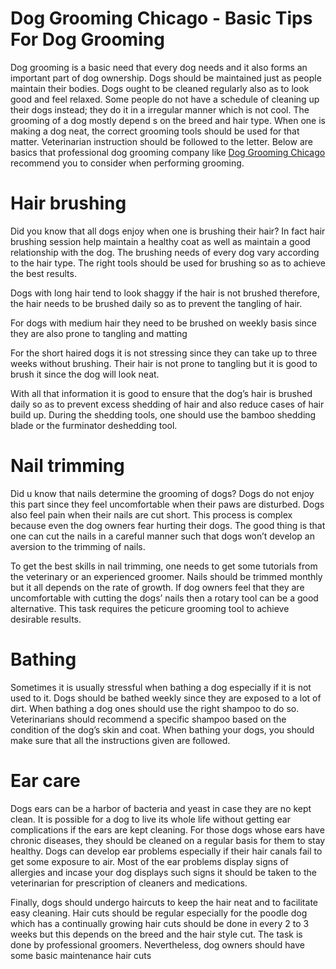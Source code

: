 Dog Grooming Chicago - Basic Tips For Dog Grooming
====================

Dog grooming is a basic need that every dog needs and it also forms an important part of dog ownership. Dogs should be maintained just as people maintain their bodies. Dogs ought to be cleaned regularly also as to look good and feel relaxed. Some people do not have a schedule of cleaning up their dogs instead; they do it in a irregular manner which is not cool. The grooming of a dog mostly depend s on the breed and hair type. When one is making a dog neat, the correct grooming tools should be used for that matter. Veterinarian instruction should be followed to the letter. Below are basics that professional dog grooming company like [Dog Grooming Chicago](http://doggroomingchicago.net/) recommend you to consider when performing grooming.

Hair brushing
=============

Did you know that all dogs enjoy when one is brushing their hair? In fact hair brushing session help maintain a healthy coat as well as maintain a good relationship with the dog. The brushing needs of every dog vary according to the hair type. The right tools should be used for brushing so as to achieve the best results. 

Dogs with long hair tend to look shaggy if the hair is not brushed therefore, the hair needs to be brushed daily so as to prevent the tangling of hair.

For dogs with medium hair they need to be brushed on weekly basis since they are also prone to tangling and matting

For the short haired dogs it is not stressing since they can take up to three weeks without brushing. Their hair is not prone to tangling but it is good to brush it since the dog will look neat.

With all that information it is good to ensure that the dog’s hair is brushed daily so as to prevent excess shedding of hair and also reduce cases of hair build up. During the shedding tools, one should use the bamboo shedding blade or the furminator deshedding tool.

Nail trimming
=================

Did u know that nails determine the grooming of dogs?  Dogs do not enjoy this part since they feel uncomfortable when their paws are disturbed. Dogs also feel pain when their nails are cut short. This process is complex because even the dog owners fear hurting their dogs. The good thing is that one can cut the nails in a careful manner such that dogs won’t develop an aversion to the trimming of nails.

To get the best skills in nail trimming, one needs to get some tutorials from the veterinary or an experienced groomer. Nails should be trimmed monthly but it all depends on the rate of growth. If dog owners feel that they are uncomfortable with cutting the dogs’ nails then a rotary tool can be a good alternative. This task requires the peticure grooming tool to achieve desirable results.

Bathing
===============

Sometimes it is usually stressful when bathing a dog especially if it is not used to it. Dogs should be bathed weekly since they are exposed to a lot of dirt. When bathing a dog ones should use the right shampoo to do so. Veterinarians should recommend a specific shampoo based on the condition of the dog’s skin and coat. When bathing your dogs, you should make sure that all the instructions given are followed.

Ear care
==============

Dogs ears can be a harbor of bacteria and yeast in case they are no kept clean. It is possible for a dog to live its whole life without getting ear complications if the ears are kept cleaning. For those dogs whose ears have chronic diseases, they should be cleaned on a regular basis for them to stay healthy. Dogs can develop ear problems especially if their hair canals fail to get some exposure to air. Most of the ear problems display signs of allergies and incase your dog displays such signs it should be taken to the veterinarian for prescription of cleaners and medications.

Finally, dogs should undergo haircuts to keep the hair neat and to facilitate easy cleaning. Hair cuts should be regular especially for the poodle dog which has a continually growing hair cuts should be done in every 2 to 3 weeks but this depends on the breed and the hair style cut. The task is done by professional groomers. Nevertheless, dog owners should have some basic maintenance hair cuts

